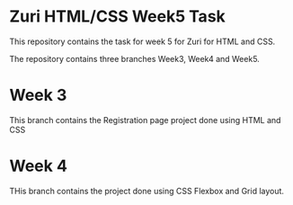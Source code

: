 
# Zuri HTML/CSS Week5 Task

This repository contains the task for week 5 for Zuri for HTML and CSS.

The repository contains three branches Week3, Week4 and Week5.

# Week 3

This branch contains the Registration page project done using HTML and CSS

# Week 4
THis branch contains the project done using CSS Flexbox and Grid layout.
